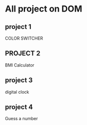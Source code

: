 # All project on DOM
## project 1

COLOR SWITCHER

## PROJECT 2
BMI Calculator

## project 3
digital clock

## project 4
Guess a number

